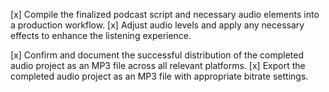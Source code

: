 [x] Compile the finalized podcast script and necessary audio elements into a production workflow.
[x] Adjust audio levels and apply any necessary effects to enhance the listening experience.


[x] Confirm and document the successful distribution of the completed audio project as an MP3 file across all relevant platforms.
[x] Export the completed audio project as an MP3 file with appropriate bitrate settings.